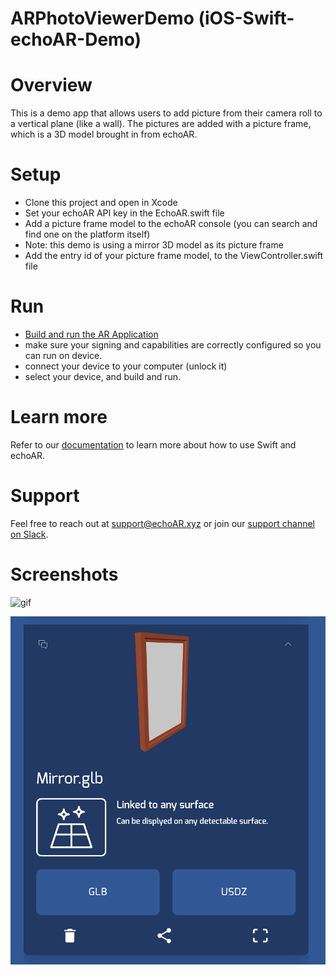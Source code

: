 # ARPhotoViewerDemo (iOS-Swift-echoAR-Demo)

# Overview

This is a demo app that allows users to add picture from their camera roll to a vertical plane (like a wall).
The pictures are added with a picture frame, which is a 3D model brought in from echoAR.

# Setup
* Clone this project and open in Xcode 
* Set your echoAR API key in the EchoAR.swift file
* Add a picture frame model to the echoAR console (you can search and find one on the platform itself) 
* Note: this demo is using a mirror 3D model as its picture frame
* Add the entry id of your picture frame model, to the ViewController.swift file

# Run
* [Build and run the AR Application](https://docs.echoar.xyz/swift/adding-ar-capabilities)
* make sure your signing and capabilities are correctly configured so you can run on device.
* connect your device to your computer (unlock it)
* select your device, and build and run.

# Learn more 
Refer to our [documentation](https://docs.echoar.xyz/swift/installation) to learn more about how to use Swift and echoAR.

# Support
Feel free to reach out at <support@echoAR.xyz> or join our [support channel on Slack](https://app.slack.com/client/TENTAKZ7V/G01AV799NLR).

# Screenshots

![gif](./Gifs/usage_example.gif)


![screenshot](./Screenshots/frame.png)

